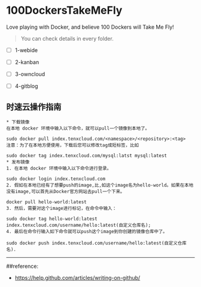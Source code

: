 # 100DockersTakeMeFly
Love playing with Docker, and believe 100 Dockers will Take Me Fly!

> You can check details in every folder.

- [ ] 1-webide
- [ ] 2-kanban
- [ ] 3-owncloud
- [ ] 4-gitblog





## 时速云操作指南

    * 下载镜像 
    在本地 docker 环境中输入以下命令，就可以pull一个镜像到本地了。

    sudo docker pull index.tenxcloud.com/<namespace>/<repository>:<tag>
    注意：为了在本地方便使用，下载后您可以修改tag成短标签，比如

    sudo docker tag index.tenxcloud.com/mysql:latst mysql:latest
    * 发布镜像
    1. 在本地 docker 环境中输入以下命令进行登录。

    sudo docker login index.tenxcloud.com
    2. 假如在本地已经有了想要push的image,比,如这个image名为hello-world。如果在本地没有image,可以首先从Docker官方网站去pull一个下来。

    docker pull hello-world:latest
    3. 然后，需要对这个image进行标记，在命令中输入：

    sudo docker tag hello-world:latest index.tenxcloud.com/username/hello:latest(自定义仓库名);
    4. 最后在命令行输入如下命令就可以push这个image到你创建的镜像仓库中了。

    sudo docker push index.tenxcloud.com/username/hello:latest(自定义仓库名).









----
##reference:  

- https://help.github.com/articles/writing-on-github/
